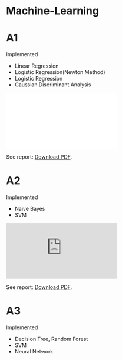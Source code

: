 # Machine-Learning
# A1
Implemented
 - Linear Regression
 - Logistic Regression(Newton Method)
 - Logistic Regression
 - Gaussian Discriminant Analysis

<object data="https://github.com/archaic-magnon/Machine-Learning/raw/master/A1/Report.pdf" type="application/pdf" width="700px" height="700px">
    <embed src="Report.pdf">
        <p>See report: <a href="https://github.com/archaic-magnon/Machine-Learning/raw/master/A1/Report.pdf">Download PDF</a>.</p>
    </embed>
</object>

# A2
Implemented
 - Naive Bayes
 - SVM

<object data="https://github.com/archaic-magnon/Machine-Learning/raw/master/A2/Report.pdf" type="application/pdf" width="700px" height="700px">
    <embed src="https://github.com/archaic-magnon/Machine-Learning/raw/master/A2/Report.pdf">
        <p>See report: <a href="https://github.com/archaic-magnon/Machine-Learning/raw/master/A2/Report.pdf">Download PDF</a>.</p>
    </embed>
</object>

# A3
Implemented
 - Decision Tree, Random Forest
 - SVM
 - Neural Network
